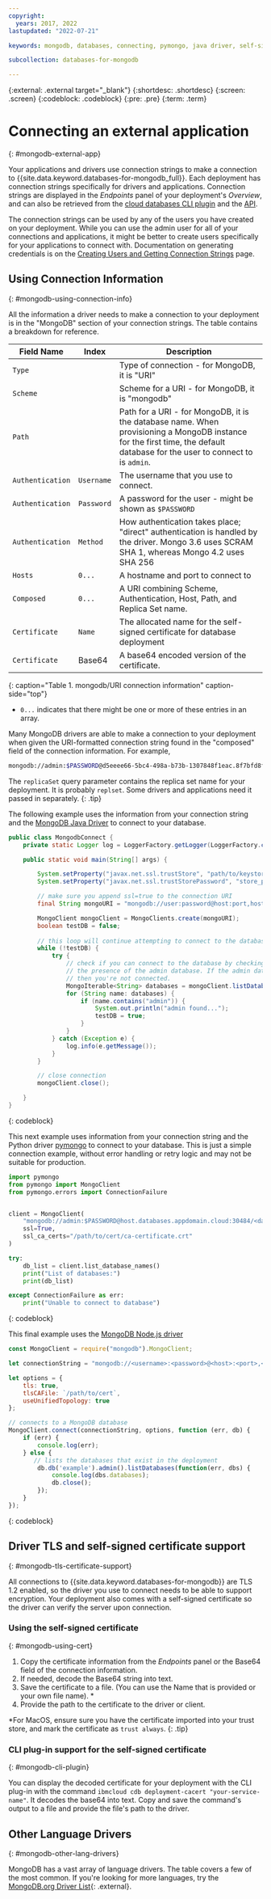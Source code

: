 ```yaml
---
copyright:
  years: 2017, 2022
lastupdated: "2022-07-21"

keywords: mongodb, databases, connecting, pymongo, java driver, self-signed certificate, mongodbee

subcollection: databases-for-mongodb

---
```


{:external: .external target="_blank"}
{:shortdesc: .shortdesc}
{:screen: .screen}
{:codeblock: .codeblock}
{:pre: .pre}
{:term: .term}

# Connecting an external application
{: #mongodb-external-app}

Your applications and drivers use connection strings to make a connection to {{site.data.keyword.databases-for-mongodb_full}}. Each deployment has connection strings specifically for drivers and applications. Connection strings are displayed in the *Endpoints* panel of your deployment's *Overview*, and can also be retrieved from the [cloud databases CLI plugin](/docs/databases-cli-plugin?topic=databases-cli-plugin-cdb-reference#deployment-connections) and the [API](https://{DomainName}/apidocs/cloud-databases-api#discover-connection-information-for-a-deployment-f-e81026).

The connection strings can be used by any of the users you have created on your deployment. While you can use the admin user for all of your connections and applications, it might be better to create users specifically for your applications to connect with. Documentation on generating credentials is on the [Creating Users and Getting Connection Strings](/docs/databases-for-mongodb?topic=databases-for-mongodb-connection-strings) page.

## Using Connection Information
{: #mongodb-using-connection-info}

All the information a driver needs to make a connection to your deployment is in the "MongoDB" section of your connection strings. The table contains a breakdown for reference.

| Field Name | Index | Description |
| ---------- | ----- | ----------- |
| `Type` | | Type of connection - for MongoDB, it is "URI" |
| `Scheme` | | Scheme for a URI - for MongoDB, it is "mongodb" |
| `Path` | | Path for a URI - for MongoDB, it is the database name. When provisioning a MongoDB instance for the first time, the default database for the user to connect to is `admin`. |
| `Authentication` | `Username` | The username that you use to connect. |
| `Authentication` | `Password` | A password for the user - might be shown as `$PASSWORD` |
| `Authentication` | `Method` | How authentication takes place; "direct" authentication is handled by the driver. Mongo 3.6 uses SCRAM SHA 1, whereas Mongo 4.2 uses SHA 256 |
| `Hosts` | `0...` | A hostname and port to connect to |
| `Composed` | `0...` | A URI combining Scheme, Authentication, Host, Path, and Replica Set name. |
| `Certificate` | `Name` | The allocated name for the self-signed certificate for database deployment |
| `Certificate` | Base64 | A base64 encoded version of the certificate. |
{: caption="Table 1. mongodb/URI connection information" caption-side="top"}

* `0...` indicates that there might be one or more of these entries in an array.

Many MongoDB drivers are able to make a connection to your deployment when given the URI-formatted connection string found in the "composed" field of the connection information. For example,

```sh
mongodb://admin:$PASSWORD@d5eeee66-5bc4-498a-b73b-1307848f1eac.8f7bfd8f3faa4218aec56e069eb46187.databases.appdomain.cloud:30484/<database name>?authSource=admin&replicaSet=replset
```

The `replicaSet` query parameter contains the replica set name for your deployment. It is probably `replset`. Some drivers and applications need it passed in separately.
{: .tip}

The following example uses the information from your connection string and the [MongoDB Java Driver](http://mongodb.github.io/mongo-java-driver/?jmp=docs) to connect to your database.

```java
public class MongodbConnect {
    private static Logger log = LoggerFactory.getLogger(LoggerFactory.class);

    public static void main(String[] args) {

        System.setProperty("javax.net.ssl.trustStore", "path/to/keystore");
        System.setProperty("javax.net.ssl.trustStorePassword", "store_password");

        // make sure you append ssl=true to the connection URI
        final String mongoURI = "mongodb://user:password@host:port,host:port/?authSource=admin&replicaSet=replset&ssl=true";

        MongoClient mongoClient = MongoClients.create(mongoURI);
        boolean testDB = false;
        
        // this loop will continue attempting to connect to the database until the admin database is found
        while (!testDB) {
            try {
                // check if you can connect to the database by checking for
                // the presence of the admin database. If the admin databases isn't found
                // then you're not connected.
                MongoIterable<String> databases = mongoClient.listDatabaseNames();
                for (String name: databases) {
                    if (name.contains("admin")) {
                        System.out.println("admin found...");
                        testDB = true;
                    }
                }
            } catch (Exception e) {
                log.info(e.getMessage());
            }
        }

        // close connection
        mongoClient.close();

    }
}
```
{: codeblock}

This next example uses information from your connection string and the Python driver [pymongo](https://docs.mongodb.com/drivers/pymongo/) to connect to your database. This is just a simple connection example, without error handling or retry logic and may not be suitable for production.

```python
import pymongo
from pymongo import MongoClient
from pymongo.errors import ConnectionFailure


client = MongoClient(
    "mongodb://admin:$PASSWORD@host.databases.appdomain.cloud:30484/<database name>?authSource=adminreplicaSet=replset",
    ssl=True,
    ssl_ca_certs="/path/to/cert/ca-certificate.crt"
)

try:
    db_list = client.list_database_names()
    print("List of databases:")
    print(db_list)

except ConnectionFailure as err:
    print("Unable to connect to database")
```
{: codeblock}

This final example uses the [MongoDB Node.js driver](http://mongodb.github.io/node-mongodb-native/3.5/)

```javascript
const MongoClient = require("mongodb").MongoClient;

let connectionString = "mongodb://<username>:<password>@<host>:<port>,<host>:<port>/<database>?authSource=admin&replicaSet=replset";

let options = {
    tls: true,
    tlsCAFile: `/path/to/cert`,
    useUnifiedTopology: true 
};

// connects to a MongoDB database
MongoClient.connect(connectionString, options, function (err, db) {
    if (err) {
        console.log(err);
    } else {
       // lists the databases that exist in the deployment
        db.db('example').admin().listDatabases(function(err, dbs) {
            console.log(dbs.databases);
            db.close();
        });
    }
});
```
{: codeblock}

## Driver TLS and self-signed certificate support
{: #mongodb-tls-certificate-support}

All connections to {{site.data.keyword.databases-for-mongodb}} are TLS 1.2 enabled, so the driver you use to connect needs to be able to support encryption. Your deployment also comes with a self-signed certificate so the driver can verify the server upon connection.

### Using the self-signed certificate
{: #mongodb-using-cert}

1. Copy the certificate information from the *Endpoints* panel or the Base64 field of the connection information.
2. If needed, decode the Base64 string into text.
3. Save the certificate to a file. (You can use the Name that is provided or your own file name). *
4. Provide the path to the certificate to the driver or client.

 *For MacOS, ensure sure you have the certificate imported into your trust store, and mark the certificate as `trust always`.
{: .tip}

### CLI plug-in support for the self-signed certificate
{: #mongodb-cli-plugin}

You can display the decoded certificate for your deployment with the CLI plug-in with the command `ibmcloud cdb deployment-cacert "your-service-name"`. It decodes the base64 into text. Copy and save the command's output to a file and provide the file's path to the driver.

## Other Language Drivers
{: #mongodb-other-lang-drivers}

MongoDB has a vast array of language drivers. The table covers a few of the most common. If you're looking for more languages, try the [MongoDB.org Driver List](http://www.mongodb.org/display/DOCS/Drivers){: .external}.
